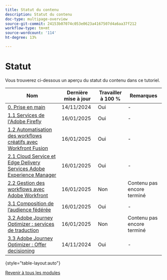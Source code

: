 ```yaml
---
title: Statut du contenu
description: Statut du contenu
doc-type: multipage-overview
source-git-commit: 24153b07074c053e0623a4167507d4a6aa37f212
workflow-type: tm+mt
source-wordcount: '114'
ht-degree: 13%

---
```


# Statut

Vous trouverez ci-dessous un aperçu du statut du contenu dans ce tutoriel.

| Nom | Dernière mise à jour | Travailler à 100 % | Remarques         |
| ---------------------- | ------------ | ------------ |------------ |
| [0. Prise en main ](./modules/getting-started/gettingstarted/getting-started.md) | 14/11/2024 | Oui | - |
| [1.1 Services de l&#39;Adobe Firefly ](./modules/creative-cloud/module1.1/firefly-services.md) | 16/01/2025 | Oui | - |
| [1.2 Automatisation des workflows créatifs avec Workfront Fusion](./modules/creative-cloud/module1.2/automation.md) | 16/01/2025 | Oui | - |
| [2.1 Cloud Service et Edge Delivery Services Adobe Experience Manager](./modules/csc/module2.1/aemcs.md) | 16/01/2025 | Oui | - |
| [2.2 Gestion des workflows avec Adobe Workfront](./modules/csc/module2.2/workfront.md) | 16/01/2025 | Non | Contenu pas encore terminé |
| [3.1 Composition de l’audience fédérée](./modules/uce/module3.1/fac.md) | 16/01/2025 | Oui | - |
| [3.2 Adobe Journey Optimizer : services de traduction](./modules/uce/module3.2/ajotranslationsvcs.md) | 16/01/2025 | Non | Contenu pas encore terminé |
| [3.3 Adobe Journey Optimizer : Offer decisioning ](./modules/uce/module3.3/offer-decisioning.md) | 14/11/2024 | Oui | - |

{style="table-layout:auto"}

[Revenir à tous les modules](./overview.md)
